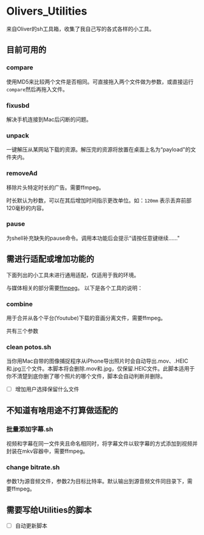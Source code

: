 # Olivers_Utilities

来自Oliver的sh工具箱，收集了我自己写的各式各样的小工具。

## 目前可用的

### compare

使用MD5来比较两个文件是否相同。可直接拖入两个文件做为参数，或直接运行`compare`然后再拖入文件。

### fixusbd

解决手机连接到Mac后闪断的问题。

### unpack

一键解压从某网站下载的资源。解压完的资源将放置在桌面上名为“payload"的文件夹内。

### removeAd

移除片头特定时长的广告。需要ffmpeg。

时长默认为秒数，可以在其后增加时间指示更改单位。如：`120mm` 表示丢弃前部120毫秒的内容。

### pause

为shell补充缺失的pause命令。调用本功能后会提示“请按任意键继续……"

## 需进行适配或增加功能的

下面列出的小工具未进行通用适配，仅适用于我的环境。

与媒体相关的部分需要[ffmpeg](https://github.com/FFmpeg/FFmpeg)。
以下是各个工具的说明：

### combine

用于合并从各个平台(Youtube)下载的音画分离文件，需要ffmpeg。

共有三个参数

### clean potos.sh

当你用Mac自带的图像捕捉程序从iPhone导出照片时会自动导出.mov、.HEIC和.jpg三个文件。本脚本将会删除.mov和.jpg，仅保留.HEIC文件。此脚本适用于你不清楚到底你删了哪个照片的哪个文件，脚本会自动判断并删除。

- [ ] 增加用户选择保留什么文件

## 不知道有啥用途不打算做适配的

### 批量添加字幕.sh

视频和字幕在同一文件夹且命名相同时，将字幕文件以软字幕的方式添加到视频并封装在mkv容器中，需要ffmpeg。

### change bitrate.sh

参数1为源音频文件，参数2为目标比特率。默认输出到源音频文件同目录下，需要ffmpeg。

## 需要写给Utilities的脚本

- [ ] 自动更新脚本
